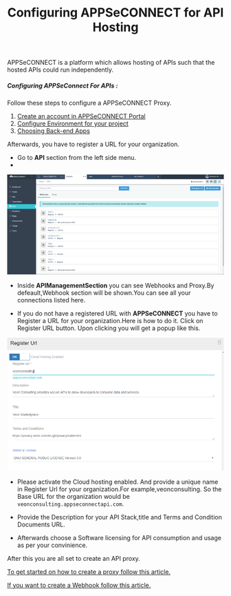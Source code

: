 ﻿---
title: "Configuring APPSeCONNECT for API Hosting"
toc: true
tag: developers
category: "API-Management"
menus: 
    api:
        icon: fa fa-gg
        category: "How to guides"
        title: "How to guides" 
        identifier: howtoapi 
---
APPSeCONNECT is a platform which allows hosting of APIs such that the hosted APIs could run independently.

##### Configuring APPSeConnect For APIs : 

Follow these steps to configure a APPSeCONNECT Proxy.

1. [Create an account in APPSeCONNECT Portal](https://www.appseconnect.com/free-trial/)
2. [Configure Environment for your project](/home/getting-started/)
3. [Choosing Back-end Apps](http://support.appseconnect.com/support/solutions/articles/4000112077-appseconnect-portal-add-edit-app-app-version)

Afterwards, you have to register a URL for your organization.

* Go to **API** section from the left side menu.
* 
![Webhook Introduction](/staticfiles/api-management/media/Webhook-Introduction.PNG)

*  Inside **APIManagementSection** you can see Webhooks and Proxy.By defeault,Webhook section will be
  shown.You can see all your connections listed here.

* If you do not have a registered URL with **APPSeCONNECT** you have to Register a URL for your organization.Here is how to do it.
   Click on Register URL button. Upon clicking you will get a  popup like this.

![Register Url Org](/staticfiles/api-management/media/register-url-org.PNG)

* Please activate the Cloud hosting enabled. And provide a unique name in Register Url for your organization.For example,veonconsulting.
  So the Base URL for the organization would be `veonconsulting.appseconnectapi.com`.


* Provide the Description for your API Stack,title and Terms and Condition Documents URL.

* Afterwards choose a Software licensing for API consumption and usage as per your convinience.

After this you are all set to create an API proxy. 

[To get started on how to create a proxy follow this article.](/api-management/steps-to-create-proxy-endpoint)

[If you want to create a Webhook follow this article.](/api-management/steps-to-create-webhook-endpoint)